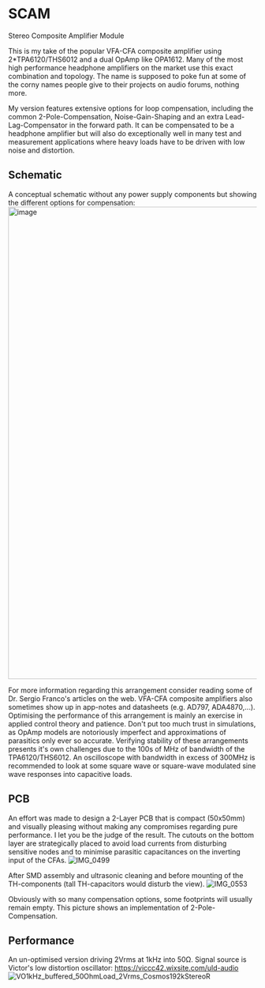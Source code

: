 # SCAM
Stereo Composite Amplifier Module 

This is my take of the popular VFA-CFA composite amplifier using 2*TPA6120/THS6012 and a dual OpAmp like OPA1612.
Many of the most high performance headphone amplifiers on the market use this exact combination and topology.
The name is supposed to poke fun at some of the corny names people give to their projects on audio forums, nothing more.

My version features extensive options for loop compensation, including the common 2-Pole-Compensation, Noise-Gain-Shaping and an extra Lead-Lag-Compensator in the forward path.
It can be compensated to be a headphone amplifier but will also do exceptionally well in many test and measurement applications where heavy loads have to be driven with low noise and distortion.

## Schematic

A conceptual schematic without any power supply components but showing the different options for compensation:
<img width="956" alt="image" src="https://github.com/PWieland/SCAM/assets/65927363/9b25dd3d-7e08-4c55-889e-c6a8c37ea628">

For more information regarding this arrangement consider reading some of Dr. Sergio Franco's articles on the web.
VFA-CFA composite amplifiers also sometimes show up in app-notes and datasheets (e.g. AD797, ADA4870,...).
Optimising the performance of this arrangement is mainly an exercise in applied control theory and patience.
Don't put too much trust in simulations, as OpAmp models are notoriously imperfect and approximations of parasitics only ever so accurate.
Verifying stability of these arrangements presents it's own challenges due to the 100s of MHz of bandwidth of the TPA6120/THS6012.
An oscilloscope with bandwidth in excess of 300MHz is recommended to look at some square wave or square-wave modulated sine wave responses into capacitive loads.


## PCB

An effort was made to design a 2-Layer PCB that is compact (50x50mm) and visually pleasing without making any compromises regarding pure performance. I let you be the judge of the result.
The cutouts on the bottom layer are strategically placed to avoid load currents from disturbing sensitive nodes and to minimise parasitic capacitances on the inverting input of the CFAs.
![IMG_0499](https://github.com/PWieland/SCAM/assets/65927363/e0684f82-0ebd-4883-a797-c145dff60224)

After SMD assembly and ultrasonic cleaning and before mounting of the TH-components (tall TH-capacitors would disturb the view).
![IMG_0553](https://github.com/PWieland/SCAM/assets/65927363/4f7e634b-d011-4822-a6bf-9ff3e0a2fa77)

Obviously with so many compensation options, some footprints will usually remain empty. This picture shows an implementation of 2-Pole-Compensation.


## Performance

An un-optimised version driving 2Vrms at 1kHz into 50Ω. Signal source is Victor's low distortion oscillator: https://viccc42.wixsite.com/uld-audio
![VO1kHz_buffered_50OhmLoad_2Vrms_Cosmos192kStereoR](https://github.com/PWieland/SCAM/assets/65927363/d08946e6-f100-46e1-b124-ea06afb240d9)


